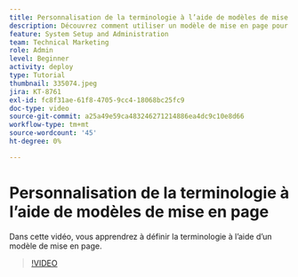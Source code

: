 ```yaml
---
title: Personnalisation de la terminologie à l’aide de modèles de mise en page
description: Découvrez comment utiliser un modèle de mise en page pour personnaliser la terminologie affichée dans l’interface utilisateur pour les tâches, les projets et d’autres éléments.
feature: System Setup and Administration
team: Technical Marketing
role: Admin
level: Beginner
activity: deploy
type: Tutorial
thumbnail: 335074.jpeg
jira: KT-8761
exl-id: fc8f31ae-61f8-4705-9cc4-18068bc25fc9
doc-type: video
source-git-commit: a25a49e59ca483246271214886ea4dc9c10e8d66
workflow-type: tm+mt
source-wordcount: '45'
ht-degree: 0%

---
```


# Personnalisation de la terminologie à l’aide de modèles de mise en page

Dans cette vidéo, vous apprendrez à définir la terminologie à l’aide d’un modèle de mise en page.

>[!VIDEO](https://video.tv.adobe.com/v/335074/?quality=12&learn=on)
